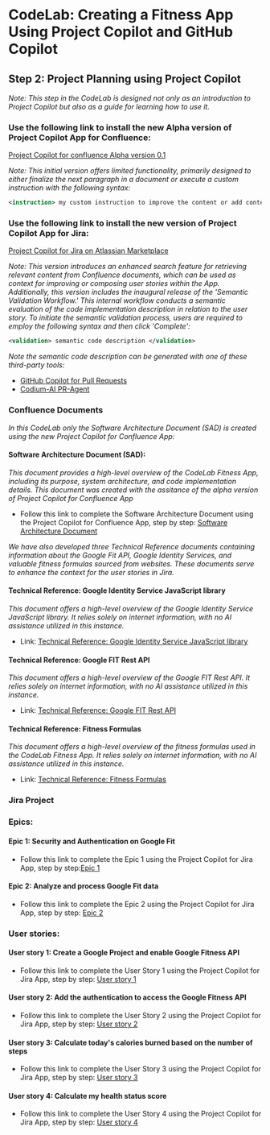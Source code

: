 # CodeLab: Creating a Fitness App Using Project Copilot and GitHub Copilot
## Step 2: Project Planning using Project Copilot

_Note: This step in the CodeLab is designed not only as an introduction to Project Copilot but also as a guide for learning how to use it._

### Use the following link to install the new Alpha version of Project Copilot App for Confluence:

[Project Copilot for confluence Alpha version 0.1](https://developer.atlassian.com/console/install/8a93e156-3682-44f1-a179-d03e01379de2?signature=4e995d26b6bb159474223be4c8018b55e06a8a1a6571e03f50ecdf866ac31eb5ad0a567d47d904c9d65b59d1f44a76d37561e34d4ee0f4fa64d204c73e6203b2&product=confluence)

_Note: This initial version offers limited functionality, primarily designed to either finalize the next paragraph in a document or execute a custom instruction with the following syntax:_

```xml
<instruction> my custom instruction to improve the content or add content to the document </instruction>
```

### Use the following link to install the new version of Project Copilot App for Jira:
[Project Copilot for Jira on Atlassian Marketplace](https://marketplace.atlassian.com/apps/1231554)

_Note: This version introduces an enhanced search feature for retrieving relevant content from Confluence documents, which can be used as context for improving or composing user stories within the App. Additionally, this version includes the inaugural release of the 'Semantic Validation Workflow.' This internal workflow conducts a semantic evaluation of the code implementation description in relation to the user story. To initiate the semantic validation process, users are required to employ the following syntax and then click 'Complete':_

```xml
<validation> semantic code description </validation>
```

_Note the semantic code description can be generated with one of these third-party tools:_

- [GitHub Copilot for Pull Requests](https://githubnext.com/projects/copilot-for-pull-requests)
- [Codium-AI PR-Agent](https://github.com/Codium-ai/pr-agent)

### Confluence Documents

_In this CodeLab only the Software Architecture Document (SAD) is created using the new Project Copilot for Confluence App:_

#### Software Architecture Document (SAD):

_This document provides a high-level overview of the CodeLab Fitness App, including its purpose, system architecture, and code implementation details. This document was created with the assitance of the alpha version of Project Copilot for Confluence App_

- Follow this link to complete the Software Architecture Document using the Project Copilot for Confluence App, step by step: [Software Architecture Document](/step2-project-copilot-project/confluence/software-architecture-document.md)

_We have also developed three Technical Reference documents containing information about the Google Fit API, Google Identity Services, and valuable fitness formulas sourced from websites. These documents serve to enhance the context for the user stories in Jira._

#### Technical Reference: Google Identity Service JavaScript library

_This document offers a high-level overview of the Google Identity Service JavaScript library. It relies solely on internet information, with no AI assistance utilized in this instance._

- Link: [Technical Reference: Google Identity Service JavaScript library](/step2-project-copilot-project/confluence/technical-reference-gis.md)

#### Technical Reference: Google FIT Rest API

_This document offers a high-level overview of the Google FIT Rest API. It relies solely on internet information, with no AI assistance utilized in this instance._

- Link: [Technical Reference: Google FIT Rest API](/step2-project-copilot-project/confluence/technical-reference-google-fit-rest-api.md)

#### Technical Reference: Fitness Formulas

_This document offers a high-level overview of the fitness formulas used in the CodeLab Fitness App. It relies solely on internet information, with no AI assistance utilized in this instance._

- Link: [Technical Reference: Fitness Formulas](/step2-project-copilot-project/confluence/technical-reference-fitness-formulas.md)

### Jira Project

### Epics:
#### Epic 1: Security and Authentication on Google Fit
- Follow this link to complete the Epic 1 using the Project Copilot for Jira App, step by step:[Epic 1](/step2-project-copilot-project/jira/epic-fit-1.md)

#### Epic 2: Analyze and process Google Fit data
- Follow this link to complete the Epic 2 using the Project Copilot for Jira App, step by step: [Epic 2](/step2-project-copilot-project/jira/epic-fit-2.md)

### User stories:

#### User story 1: Create a Google Project and enable Google Fitness API
- Follow this link to complete the User Story 1 using the Project Copilot for Jira App, step by step: [User story 1](/step2-project-copilot-project/jira/user-story-fit-3.md)

#### User story 2: Add the authentication to access the Google Fitness API
- Follow this link to complete the User Story 2 using the Project Copilot for Jira App, step by step:  [User story 2](/step2-project-copilot-project/jira/user-story-fit-4.md)

#### User story 3: Calculate today's calories burned based on the number of steps
- Follow this link to complete the User Story 3 using the Project Copilot for Jira App, step by step:  [User story 3](/step2-project-copilot-project/jira/user-story-fit-5.md)

#### User story 4: Calculate my health status score
- Follow this link to complete the User Story 4 using the Project Copilot for Jira App, step by step:  [User story 4](/step2-project-copilot-project/jira/user-story-fit-6.md)